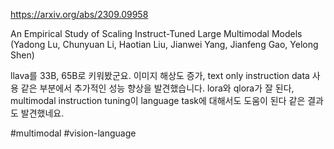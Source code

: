 https://arxiv.org/abs/2309.09958

An Empirical Study of Scaling Instruct-Tuned Large Multimodal Models (Yadong Lu, Chunyuan Li, Haotian Liu, Jianwei Yang, Jianfeng Gao, Yelong Shen)

llava를 33B, 65B로 키워봤군요. 이미지 해상도 증가, text only instruction data 사용 같은 부분에서 추가적인 성능 향상을 발견했습니다. lora와 qlora가 잘 된다, multimodal instruction tuning이 language task에 대해서도 도움이 된다 같은 결과도 발견했네요.

#multimodal #vision-language 